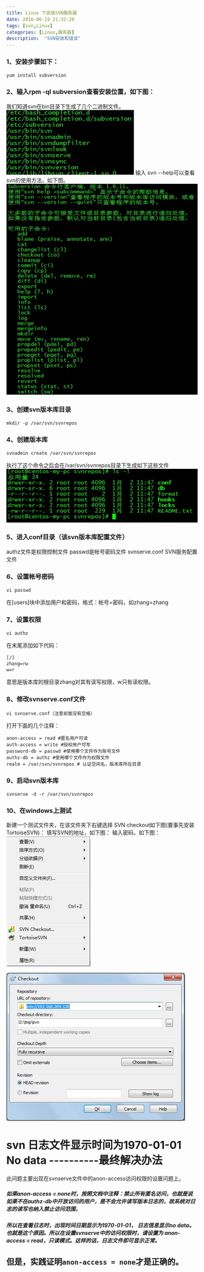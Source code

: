 ```yaml
---
title: Linux 下安装SVN服务器
date: 2016-06-19 21:32:20
tags: [svn,Linux]
categories: [Linux,服务器]
description:  "SVN安装和错误"
---
```



### 1、安装步骤如下：

```
yum install subversion

```

<!--more-->
### 2、输入rpm -ql subversion查看安装位置，如下图：

我们知道svn在bin目录下生成了几个二进制文件。
![文件目录](Linux-下安装SVN服务器/201606192134.jpg)
输入 svn --help可以查看svn的使用方法，如下图。
![svn方法](Linux-下安装SVN服务器/201606192138.jpg)
### 3、创建svn版本库目录

```
mkdir -p /var/svn/svnrepos
```

### 4、创建版本库
```
svnadmin create /var/svn/svnrepos
```
执行了这个命令之后会在/var/svn/svnrepos目录下生成如下这些文件
![版本目录](Linux-下安装SVN服务器/201606192139.jpg)
### 5、进入conf目录（该svn版本库配置文件）

authz文件是权限控制文件
passwd是帐号密码文件
svnserve.conf SVN服务配置文件

### 6、设置帐号密码

```
vi passwd
```

在[users]块中添加用户和密码，格式：帐号=密码，如zhang=zhang

### 7、设置权限
```
vi authz
```
在末尾添加如下代码：
```
[/]
zhang=rw
w=r
```
意思是版本库的根目录zhang对其有读写权限，w只有读权限。

### 8、修改svnserve.conf文件
```
vi svnserve.conf（注意前面没有空格）
```
打开下面的几个注释：
```
anon-access = read #匿名用户可读
auth-access = write #授权用户可写
password-db = passwd #使用哪个文件作为账号文件
authz-db = authz #使用哪个文件作为权限文件
realm = /var/svn/svnrepos # 认证空间名，版本库所在目录
```

### 9、启动svn版本库

```
svnserve -d -r /var/svn/svnrepos
```

### 10、在windows上测试

新建一个测试文件夹，在该文件夹下右键选择 SVN checkout如下图(要事先安装TortoiseSVN)：
填写SVN的地址，如下图：
输入密码，如下图：
![右键单击](Linux-下安装SVN服务器/201606192140.jpg)

![填写SVN地址](Linux-下安装SVN服务器/201606192141.jpg)
# svn 日志文件显示时间为1970-01-01 No data ----------最终解决办法

此问题主要出现在svnserve文件中的anon-access访问权限的设置问题上。

##### 如果anon-access = none时，按照文档中注释：禁止所有匿名访问，也就是说如果不在authz-db中开放访问的用户，是不会允许读写版本日志的，故系统对日志的读写也纳入禁止访问范围，
#####  所以在查看日志时，出现时间日期显示为1970-01-01， 日志信息显示no data。也就是这个原因。所以在设置svnserve中的访问权限时，请设置为 anon-access = read，只读模式。这样的话，日志文件即可显示正常。

## 但是，实践证明`anon-access = none`才是正确的。
